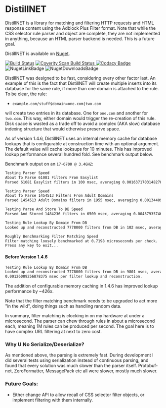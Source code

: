 # DistillNET
DistillNET is a library for matching and filtering HTTP requests and HTML response content using the Adblock Plus Filter format. Note that while the CSS selector rule parser and object are complete, they are not implemented in anything, because an HTML parser backend is needed. This is a future goal.

DistillNET is available on [Nuget](https://www.nuget.org/packages/DistillNET/).

[![Build Status](https://travis-ci.org/TechnikEmpire/DistillNET.svg?branch=master)](https://travis-ci.org/TechnikEmpire/DistillNET)
<a href="https://scan.coverity.com/projects/technikempire-distillnet">
  <img alt="Coverity Scan Build Status"
       src="https://scan.coverity.com/projects/15516/badge.svg"/>
</a>
[![Codacy Badge](https://api.codacy.com/project/badge/Grade/96bdb91a10a94bb7b47cdb9f5a0b14d4)](https://www.codacy.com/app/TechnikEmpire/DistillNET?utm_source=github.com&amp;utm_medium=referral&amp;utm_content=TechnikEmpire/DistillNET&amp;utm_campaign=Badge_Grade)
![NugetLinkBadge](https://img.shields.io/nuget/v/DistillNET.svg)
![NugetDownloadsBadge](https://img.shields.io/nuget/dt/DistillNET.svg)  



DistillNET was designed to be fast, considering every other factor last. An example of this is the fact that DistillNET will create multiple inserts into its database for the same rule, if more than one domain is attached to the rule. To be clear, the rule:

 - `example.com/stuff$domain=one.com|two.com` 

will create two entries in its database. One for `one.com` and another for `two.com`. This way, either domain would trigger the re-creation of this rule. Disk space is wasted as a trade off to avoid a complex (AKA slow) database indexing structure that would otherwise preserve space.

As of version 1.4.6, DistillNET uses an internal memory cache for database lookups that is configurable at construction time with an optional argument. The default value will cache looksups for 10 minutes. This has improved lookup performance several hundred fold. See benchmark output below.

Benchmark output on an `i7-6700 @ 3.4GHZ`:  

```bash
Testing Parser Speed
About To Parse 61081 Filters From Easylist
Parsed 61081 Easylist filters in 100 msec, averaging 0.00163717031482785 msec per filter.

Testing Parser Speed
About To Parse 1454513 Filters From Adult Domains
Parsed 1454513 Adult Domains filters in 1955 msec, averaging 0.00134409249006368 msec per filter.

Testing Parse And Store To DB Speed
Parsed And Stored 1484236 filters in 6500 msec, averaging 0.00437935746067337 msec per filter.

Testing Rule Lookup By Domain From DB
Looked up and reconstructed 7778000 filters from DB in 102 msec, averaging 0.102 msec per lookup and 1.31122252217509E-05 msec per filter lookup and reconstruction.

Roughly Benchmarking Filter Matching Speed
Filter matching loosely benchmarked at 0.7198 microseconds per check.
Press any key to exit...
```
#### Before Version 1.4.6
```bash
Testing Rule Lookup By Domain From DB
Looked up and reconstructed 7778000 filters from DB in 9801 msec, averaging 9.801 msec per lookup and 
0.00126009256878375 msec per filter lookup and reconstruction.
```

The addition of configurable memory caching in 1.4.6 has improved lookup performance by ~426x.

Note that the filter matching benchmark needs to be upgraded to act more "in the wild", doing things such as handling random data. 

In summary, filter matching is clocking in on my hardware at under a microsecond. The parser can chew through rules in about a microsecond each, meaning 1M rules can be produced per second. The goal here is to have complex URL filtering at next to zero cost.

### Why U No Serialize/Deserialize?
As mentioned above, the parsing is extremely fast. During development I did several tests using serialization instead of continuous parsing, and found that every solution was much slower than the parser itself. Protobuf-net, ZeroFormatter, MessagePack etc all were slower, mostly much slower.

### Future Goals:
 - Either change API to allow recall of CSS selector filter objects, or implement filtering with them internally.
